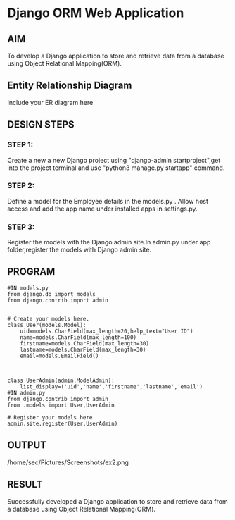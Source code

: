 # Django ORM Web Application

## AIM
To develop a Django application to store and retrieve data from a database using Object Relational Mapping(ORM).

## Entity Relationship Diagram

Include your ER diagram here

## DESIGN STEPS

### STEP 1:
Create a new a new Django project using "django-admin startproject",get into the project terminal and use "python3 manage.py startapp" command.
### STEP 2:
Define a model for the Employee details in the models.py . Allow host access and add the app name under installed apps in settings.py.
### STEP 3:

Register the models with the Django admin site.In admin.py under app folder,register the models with Django admin site.

## PROGRAM
```
#IN models.py
from django.db import models
from django.contrib import admin


# Create your models here.
class User(models.Model):
    uid=models.CharField(max_length=20,help_text="User ID") 
    name=models.CharField(max_length=100) 
    firstname=models.CharField(max_length=30)
    lastname=models.CharField(max_length=30)
    email=models.EmailField() 
   


class UserAdmin(admin.ModelAdmin):
    list_display=('uid','name','firstname','lastname','email')
#IN admin.py
from django.contrib import admin
from .models import User,UserAdmin

# Register your models here.
admin.site.register(User,UserAdmin)
```
## OUTPUT

/home/sec/Pictures/Screenshots/ex2.png


## RESULT
Successfully developed a Django application to store and retrieve data from a database using Object Relational Mapping(ORM).
